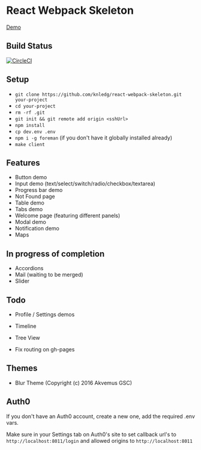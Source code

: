 # React Webpack Skeleton

[Demo](http://knledg.github.io/react-webpack-skeleton/)

## Build Status

[![CircleCI](https://circleci.com/gh/knledg/react-webpack-skeleton/tree/master.svg?style=svg)](https://circleci.com/gh/knledg/react-webpack-skeleton/tree/master)

## Setup

- `git clone https://github.com/knledg/react-webpack-skeleton.git your-project`
- `cd your-project`
- `rm -rf .git`
- `git init && git remote add origin <sshUrl>`
- `npm install`
- `cp dev.env .env`
- `npm i -g foreman` (if you don't have it globally installed already)
- `make client`

## Features

- Button demo
- Input demo (text/select/switch/radio/checkbox/textarea)
- Progress bar demo
- Not Found page
- Table demo
- Tabs demo
- Welcome page (featuring different panels)
- Modal demo
- Notification demo
- Maps

## In progress of completion

- Accordions
- Mail (waiting to be merged)
- Slider

## Todo

- Profile / Settings demos
- Timeline
- Tree View

- Fix routing on gh-pages

## Themes

- Blur Theme (Copyright (c) 2016 Akvemus GSC)


## Auth0

If you don't have an Auth0 account, create a new one, add the required .env vars.

Make sure in your Settings tab on Auth0's site to set callback url's to `http://localhost:8011/login` and
allowed origins to `http://localhost:8011`

